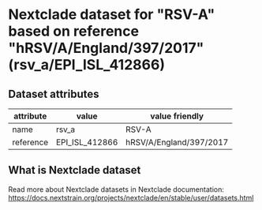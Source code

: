 # Nextclade dataset for "RSV-A" based on reference "hRSV/A/England/397/2017" (rsv_a/EPI_ISL_412866)


## Dataset attributes

| attribute            | value                | value friendly                           |
| -------------------- | -------------------- | ---------------------------------------- |
| name                 | rsv_a                | RSV-A                                    |
| reference            | EPI_ISL_412866       | hRSV/A/England/397/2017                  |


## What is Nextclade dataset

Read more about Nextclade datasets in Nextclade documentation: https://docs.nextstrain.org/projects/nextclade/en/stable/user/datasets.html
